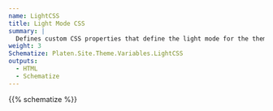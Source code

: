 ```yaml
---
name: LightCSS
title: Light Mode CSS
summary: |
  Defines custom CSS properties that define the light mode for the theme.
weight: 3
Schematize: Platen.Site.Theme.Variables.LightCSS
outputs:
  - HTML
  - Schematize
---
```


{{% schematize %}}

